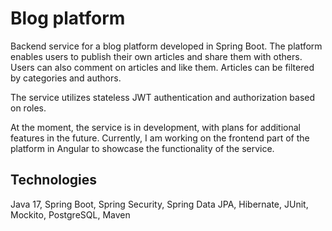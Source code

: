 # Blog platform

Backend  service for a blog platform developed in Spring Boot.
The platform enables users to publish their own articles and share them with others.
Users can also comment on articles and like them.
Articles can be filtered by categories and authors.

The service utilizes stateless JWT authentication and authorization based on roles.

At the moment, the service is in development, 
with plans for additional features in the future. 
Currently, I am working on the frontend part of the platform in Angular 
to showcase the functionality of the service.

## Technologies
Java 17, Spring Boot, Spring Security, Spring Data JPA, Hibernate, JUnit, Mockito, PostgreSQL, Maven
